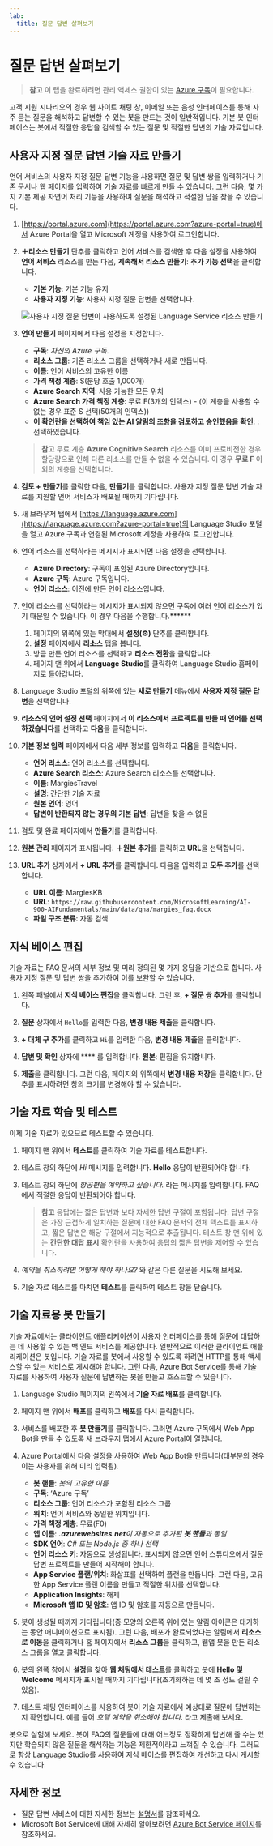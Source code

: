 ```yaml
---
lab:
  title: 질문 답변 살펴보기
---
```


# <a name="explore-question-answering"></a>질문 답변 살펴보기

> **참고** 이 랩을 완료하려면 관리 액세스 권한이 있는 [Azure 구독](https://azure.microsoft.com/free?azure-portal=true)이 필요합니다.

고객 지원 시나리오의 경우 웹 사이트 채팅 창, 이메일 또는 음성 인터페이스를 통해 자주 묻는 질문을 해석하고 답변할 수 있는 봇을 만드는 것이 일반적입니다. 기본 봇 인터페이스는 봇에서 적절한 응답을 검색할 수 있는 질문 및 적절한 답변의 기술 자료입니다.

## <a name="create-a-custom-question-answering-knowledge-base"></a>사용자 지정 질문 답변 기술 자료 만들기

언어 서비스의 사용자 지정 질문 답변 기능을 사용하면 질문 및 답변 쌍을 입력하거나 기존 문서나 웹 페이지를 입력하여 기술 자료를 빠르게 만들 수 있습니다. 그런 다음, 몇 가지 기본 제공 자연어 처리 기능을 사용하여 질문을 해석하고 적절한 답을 찾을 수 있습니다.

1. [https://portal.azure.com](https://portal.azure.com?azure-portal=true)에서 Azure Portal을 열고 Microsoft 계정을 사용하여 로그인합니다.

1. **&#65291;리소스 만들기** 단추를 클릭하고 언어 서비스를 검색한 후 다음 설정을 사용하여 **언어 서비스** 리소스를 만든 다음, **계속해서 리소스 만들기**: **추가 기능 선택**을 클릭합니다.
    - **기본 기능**: 기본 기능 유지
    - **사용자 지정 기능**: 사용자 지정 질문 답변을 선택합니다.

    ![사용자 지정 질문 답변이 사용하도록 설정된 Language Service 리소스 만들기](media/create-a-bot/create-language-service-resource.png)

1. **언어 만들기** 페이지에서 다음 설정을 지정합니다.
    - **구독**: *자신의 Azure 구독*.
    - **리소스 그룹**: 기존 리소스 그룹을 선택하거나 새로 만듭니다.
    - **이름**: 언어 서비스의 고유한 이름
    - **가격 책정 계층**: S(분당 호출 1,000개)
    - **Azure Search 지역**: 사용 가능한 모든 위치
    - **Azure Search 가격 책정 계층**: 무료 F(3개의 인덱스) - (이 계층을 사용할 수 없는 경우 표준 S 선택(50개의 인덱스))
    - **이 확인란을 선택하여 책임 있는 AI 알림의 조항을 검토하고 승인했음을 확인**: : 선택하였습니다.

    > **참고** 무료 계층 **Azure Cognitive Search** 리소스를 이미 프로비전한 경우 할당량으로 인해 다른 리소스를 만들 수 없을 수 있습니다. 이 경우 **무료 F** 이외의 계층을 선택합니다.

1. **검토 + 만들기**를 클릭한 다음, **만들기**를 클릭합니다. 사용자 지정 질문 답변 기술 자료를 지원할 언어 서비스가 배포될 때까지 기다립니다.

1. 새 브라우저 탭에서 [https://language.azure.com](https://language.azure.com?azure-portal=true)의 Language Studio 포털을 열고 Azure 구독과 연결된 Microsoft 계정을 사용하여 로그인합니다.

1. 언어 리소스를 선택하라는 메시지가 표시되면 다음 설정을 선택합니다.
    - **Azure Directory**: 구독이 포함된 Azure Directory입니다.
    - **Azure 구독**: Azure 구독입니다.
    - **언어 리소스**: 이전에 만든 언어 리소스입니다.

1. 언어 리소스를 선택하라는 메시지가 표시되지 않으면 구독에 여러 언어 리소스가 있기 때문일 수 있습니다. 이 경우 다음을 수행합니다.******
    1. 페이지의 위쪽에 있는 막대에서 **설정(&#9881;)** 단추를 클릭합니다.
    2. **설정** 페이지에서 **리소스** 탭을 봅니다.
    3. 방금 만든 언어 리소스를 선택하고 **리소스 전환**을 클릭합니다.
    4. 페이지 맨 위에서 **Language Studio**를 클릭하여 Language Studio 홈페이지로 돌아갑니다.

1. Language Studio 포털의 위쪽에 있는 **새로 만들기** 메뉴에서 **사용자 지정 질문 답변**을 선택합니다.

1. **리소스의 언어 설정 선택** 페이지에서 **이 리소스에서 프로젝트를 만들 때 언어를 선택하겠습니다**를 선택하고 **다음**을 클릭합니다.

1. **기본 정보 입력** 페이지에서 다음 세부 정보를 입력하고 **다음**을 클릭합니다.
    - **언어 리소스**: 언어 리소스를 선택합니다.  
    - **Azure Search 리소스**: Azure Search 리소스를 선택합니다.
    - **이름**: MargiesTravel
    - **설명**: 간단한 기술 자료
    - **원본 언어**: 영어
    - **답변이 반환되지 않는 경우의 기본 답변**: 답변을 찾을 수 없음

1. 검토 및 완료 페이지에서 **만들기**를 클릭합니다.

1. **원본 관리** 페이지가 표시됩니다. **&#65291;원본 추가**를 클릭하고 **URL**을 선택합니다.

1. **URL 추가** 상자에서 **+ URL 추가**를 클릭합니다. 다음을 입력하고 **모두 추가**를 선택합니다.
    - **URL 이름**: MargiesKB
    - **URL**: `https://raw.githubusercontent.com/MicrosoftLearning/AI-900-AIFundamentals/main/data/qna/margies_faq.docx`
    - **파일 구조 분류**: 자동 검색 

## <a name="edit-the-knowledge-base"></a>지식 베이스 편집

기술 자료는 FAQ 문서의 세부 정보 및 미리 정의된 몇 가지 응답을 기반으로 합니다. 사용자 지정 질문 및 답변 쌍을 추가하여 이를 보완할 수 있습니다.

1. 왼쪽 패널에서 **지식 베이스 편집**을 클릭합니다. 그런 후, **+ 질문 쌍 추가**를 클릭합니다.

1. **질문** 상자에서 `Hello`를 입력한 다음, **변경 내용 제출**을 클릭합니다.

1. **+ 대체 구 추가**를 클릭하고 `Hi`를 입력한 다음, **변경 내용 제출**을 클릭합니다.

1. **답변 및 확인** 상자에 **** 를 입력합니다. **원본**: 편집을 유지합니다.

1. **제출**을 클릭합니다. 그런 다음, 페이지의 위쪽에서 **변경 내용 저장**을 클릭합니다. 단추를 표시하려면 창의 크기를 변경해야 할 수 있습니다.

## <a name="train-and-test-the-knowledge-base"></a>기술 자료 학습 및 테스트

이제 기술 자료가 있으므로 테스트할 수 있습니다.

1. 페이지 맨 위에서 **테스트**를 클릭하여 기술 자료를 테스트합니다.

1. 테스트 창의 하단에 *Hi* 메시지를 입력합니다. **Hello** 응답이 반환되어야 합니다.

1. 테스트 창의 하단에 *항공편을 예약하고 싶습니다.* 라는 메시지를 입력합니다. FAQ에서 적절한 응답이 반환되어야 합니다.

    > **참고** 응답에는 짧은 답변과 보다 자세한 답변 구절이 포함됩니다. 답변 구절은 가장 근접하게 일치하는 질문에 대한 FAQ 문서의 전체 텍스트를 표시하고, 짧은 답변은 해당 구절에서 지능적으로 추출됩니다.  테스트 창 맨 위에 있는 **간단한 대답 표시** 확인란을 사용하여 응답의 짧은 답변을 제어할 수 있습니다.

1. *예약을 취소하려면 어떻게 해야 하나요?* 와 같은 다른 질문을 시도해 보세요.

1. 기술 자료 테스트를 마치면 **테스트**를 클릭하여 테스트 창을 닫습니다.

## <a name="create-a-bot-for-the-knowledge-base"></a>기술 자료용 봇 만들기

기술 자료에서는 클라이언트 애플리케이션이 사용자 인터페이스를 통해 질문에 대답하는 데 사용할 수 있는 백 엔드 서비스를 제공합니다. 일반적으로 이러한 클라이언트 애플리케이션은 봇입니다. 기술 자료를 봇에서 사용할 수 있도록 하려면 HTTP를 통해 액세스할 수 있는 서비스로 게시해야 합니다. 그런 다음, Azure Bot Service를 통해 기술 자료를 사용하여 사용자 질문에 답변하는 봇을 만들고 호스트할 수 있습니다.

1. Language Studio 페이지의 왼쪽에서 **기술 자료 배포**를 클릭합니다.

1. 페이지 맨 위에서 **배포**를 클릭하고 **배포**를 다시 클릭합니다.

1. 서비스를 배포한 후 **봇 만들기**를 클릭합니다. 그러면 Azure 구독에서 Web App Bot을 만들 수 있도록 새 브라우저 탭에서 Azure Portal이 열립니다.

1. Azure Portal에서 다음 설정을 사용하여 Web App Bot을 만듭니다(대부분의 경우 이는 사용자를 위해 미리 입력됨).
    - **봇 핸들**: *봇의 고유한 이름*
    - **구독**: ‘Azure 구독’
    - **리소스 그룹**: 언어 리소스가 포함된 리소스 그룹
    - **위치**: 언어 서비스와 동일한 위치입니다.
    - **가격 책정 계층**: 무료(F0)
    - **앱 이름**: ***.azurewebsites.net**이 자동으로 추가된 **봇 핸들**과 동일*
    - **SDK 언어**: *C# 또는 Node.js 중 하나 선택*
    - **언어 리소스 키**: 자동으로 생성됩니다. 표시되지 않으면 언어 스튜디오에서 질문 답변 프로젝트를 만들어 시작해야 합니다. 
    - **App Service 플랜/위치**: 화살표를 선택하여 플랜을 만듭니다. 그런 다음, 고유한 App Service 플랜 이름을 만들고 적절한 위치를 선택합니다.
    - **Application Insights**: 해제
    - **Microsoft 앱 ID 및 암호**: 앱 ID 및 암호를 자동으로 만듭니다.

1. 봇이 생성될 때까지 기다립니다(종 모양의 오른쪽 위에 있는 알림 아이콘은 대기하는 동안 애니메이션으로 표시됨). 그런 다음, 배포가 완료되었다는 알림에서 **리소스로 이동**을 클릭하거나 홈 페이지에서 **리소스 그룹**을 클릭하고, 웹앱 봇을 만든 리소스 그룹을 열고 클릭합니다.

1. 봇의 왼쪽 창에서 **설정**을 찾아 **웹 채팅에서 테스트**를 클릭하고 봇에 **Hello 및 Welcome** 메시지가 표시될 때까지 기다립니다(초기화하는 데 몇 초 정도 걸릴 수 있음).

1. 테스트 채팅 인터페이스를 사용하여 봇이 기술 자료에서 예상대로 질문에 답변하는지 확인합니다. 예를 들어 *호텔 예약을 취소해야 합니다.* 라고 제출해 보세요.

봇으로 실험해 보세요. 봇이 FAQ의 질문들에 대해 어느정도 정확하게 답변해 줄 수는 있지만 학습되지 않은 질문을 해석하는 기능은 제한적이라고 느껴질 수 있습니다. 그러므로 항상 Language Studio를 사용하여 지식 베이스를 편집하여 개선하고 다시 게시할 수 있습니다.

## <a name="learn-more"></a>자세한 정보

- 질문 답변 서비스에 대한 자세한 정보는 [설명서](https://docs.microsoft.com/azure/cognitive-services/language-service/question-answering/overview)를 참조하세요.
- Microsoft Bot Service에 대해 자세히 알아보려면 [Azure Bot Service 페이지](https://azure.microsoft.com/services/bot-service/)를 참조하세요.
